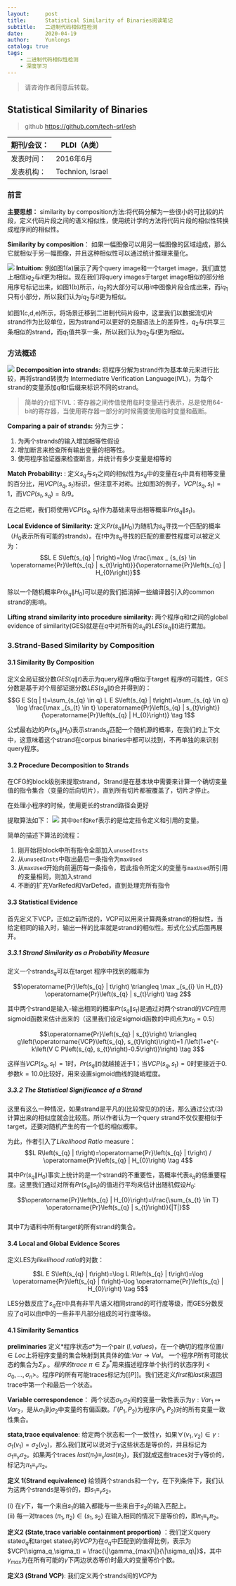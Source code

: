 ```yaml
---
layout:     post
title:      Statistical Similarity of Binaries阅读笔记
subtitle:   二进制代码相似性检测
date:       2020-04-19
author:     Yunlongs
catalog: true
tags:
    - 二进制代码相似性检测
    - 深度学习
---
```


>请咨询作者同意后转载。

## Statistical Similarity of Binaries
>github https://github.com/tech-srl/esh

|期刊/会议： |PLDI（A类）|
| ---|---|
|发表时间：|2016年6月|
|发表机构：|Technion, Israel|

### 前言
**主要思想：** similarity by composition方法:将代码分解为一些很小的可比较的片段，定义代码片段之间的语义相似性，使用统计学的方法将代码片段的相似性转换成程序间的相似性。

**Similarity by composition**： 如果一幅图像可以用另一幅图像的区域组成，那么它就相似于另一幅图像，并且这种相似性可以通过统计推理来量化。

![](https://yunlongs-1253041399.cos.ap-chengdu.myqcloud.com/image/Similary_Detection/69.png)
**Intuition:** 例如图1(a)展示了两个query image和一个target image，我们直觉上相信$iq_2$与$it$更为相似。现在我们将query images于target image相似的部分给用序号标记出来，如图1(b)所示，$iq_2$的大部分可以用$it$中图像片段合成出来，而$iq_1$只有小部分，所以我们认为$iq_2$与$it$更为相似。

如图1(c,d,e)所示，将场景迁移到二进制代码片段中，这里我们以数据流切片strand作为比较单位，因为strand可以更好的克服语法上的差异性，$q_2$与$t$共享三条相似的strand，而$q_1$值共享一条，所以我们认为$q_2$与$t$更为相似。

### 方法概述
![](https://yunlongs-1253041399.cos.ap-chengdu.myqcloud.com/image/Similary_Detection/70.png)
**Decomposition into strands:** 将程序分解为strand作为基本单元来进行比较，再将strand转换为 Intermediatre Verification Language(IVL)，为每个strand的变量添加$q$和$t$后缀来标识不同的strand。
>简单的介绍下IVL：寄存器之间传值使用临时变量进行表示，总是使用64-bit的寄存器，当使用寄存器一部分的时候需要使用临时变量和截断。

**Comparing a pair of strands:** 分为三步：
1. 为两个strands的输入增加相等性假设
2. 增加断言来检查所有输出变量的相等性。
3. 使用程序验证器来检查断言，并统计有多少变量是相等的

**Match Probability:** : 定义$s_q$与$s_t$之间的相似性为$s_q$中的变量在$s_t$中具有相等变量的百分比，用$VCP(s_q,s_t)$标识，但注意不对称。比如图3的例子，$VCP(s_q,s_t)=1$，而$VCP(s_t,s_q)=8/9$。

在之后呢，我们将使用$VCP(s_q,s_t)$作为基础来导出相等概率$Pr(s_q\|s_t)$。

**Local Evidence of Similarity:** 定义$Pr(s_q\|H_0)$为随机为$s_q$寻找一个匹配的概率（$H_0$表示所有可能的strands）。在$t$中为$s_q$寻找的匹配的重要性程度可以被定义为：
$$L E S\left(s_{q} | t\right)=\log \frac{\max _ {s_{s} \in \operatorname{Pr}\left(s_{q} | s_{t}\right)}}{\operatorname{Pr}\left(s_{q} | H_{0}\right)}$$  
除以一个随机概率$Pr(s_q\|H_0)$可以是的我们抵消掉一些编译器引入的common strand的影响。

**Lifting strand similarity into procedure similarity:** 两个程序$q$和$t$之间的global evidence of similarity(GES)就是在$q$中对所有的$s_q$的$LES(s_q\|t)$进行累加。

### 3.Strand-Based Similarity by Composition
#### 3.1 Similarity By Composition
定义全局证据分数$GES(q\|t)$表示为query程序$q$相似于target 程序$t$的可能性，GES分数是基于对个局部证据分数$LES(s_q\|t)$合并得到的：
$$G E S(q | t)=\sum_{s_{q} \in q} L E S\left(s_{q} | t\right)=\sum_{s_{q} \in q} \log \frac{\max _{s_{t} \in t} \operatorname{Pr}\left(s_{q} | s_{t}\right)}{\operatorname{Pr}\left(s_{q} | H_{0}\right)} \tag 1$$

公式最右边的$Pr(s_q\|H_0)$表示strand$s_q$匹配一个随机源的概率，在我们的上下文中，这意味着这个strand在corpus binaries中都可以找到，不再单独的来识别query程序。

#### 3.2 Procedure Decomposition to Strands
在CFG的block级别来提取strand，Strand是在基本块中需要来计算一个确切变量值的指令集合（变量的后向切片），直到所有切片都被覆盖了，切片才停止。

在处理小程序的时候，使用更长的strand路径会更好

提取算法如下：
![](https://yunlongs-1253041399.cos.ap-chengdu.myqcloud.com/image/Similary_Detection/71.png)
其中`Def`和`Ref`表示的是给定指令定义和引用的变量。

简单的描述下算法的流程：
1. 刚开始将block中所有指令全部加入`unusedInsts`
2. 从`unusedInsts`中取出最后一条指令为`maxUsed`
3. 从`maxUsed`开始向前遍历每一条指令，若此指令所定义的变量与`maxUsed`所引用的变量相同，则加入strand
4. 不断的扩充VarRefed和VarDefed，直到处理完所有指令

#### 3.3 Statistical Evidence
首先定义下VCP，正如之前所说的，VCP可以用来计算两条strand的相似性，当给定相同的输入时，输出一样的比率就是strand的相似性。形式化公式后面再展开。

##### 3.3.1 Strand Similarity as a Probability Measure
定义一个strand$s_q$可以在target 程序中找到的概率为

$$\operatorname{Pr}\left(s_{q} | t\right) \triangleq \max _{s_{i} \in H_{t}} \operatorname{Pr}\left(s_{q} | s_{t}\right) \tag 2$$

其中两个strand是输入-输出相同的概率$Pr(s_q\|s_t)$是通过对两个strand的$VCP$应用sigmoid函数来估计出来的（这里我们设定sigmoid函数的中间点为$x_0=0.5$）

$$\operatorname{Pr}\left(s_{q} | s_{t}\right) \triangleq g\left(\operatorname{VCP}\left(s_{q}, s_{t}\right)\right)=1 /\left(1+e^{-k\left(V C P\left(s_{q}, s_{t}\right)-0.5\right)}\right) \tag 3$$

这样当$VCP(s_q,s_t)=1$时，$Pr(s_q\|t)$就越接近于1；当$VCP(s_q,s_t)=0$时更接近于0.参数$k=10.0$比较好，用来设置sigmoid曲线的陡峭程度。

##### 3.3.2 The Statistical Significance of a Strand
这里有这么一种情况，如果strand是平凡的(比较常见的)的话，那么通过公式(3)计算出来的相似度就会比较高。所以作者认为一个query strand不仅仅要相似于target，还要对随机产生的有一个低的相似概率。

为此，作者引入了*Likelihood Ratio* measure：
$$L R\left(s_{q} | t\right)=\operatorname{Pr}\left(s_{q} | t\right) / \operatorname{Pr}\left(s_{q} | H_{0}\right) \tag 4$$

其中$Pr(s_q\|H_0)$事实上统计的是一个strand的不重要性，高概率代表$s_q$的低重要程度。这里我们通过对所有$Pr(s_q\|s_t)$的值进行平均来估计出随机假设$H_0$:

$$\operatorname{Pr}\left(s_{q} | H_{0}\right)=\frac{\sum_{s_{t} \in T} \operatorname{Pr}\left(s_{q} | s_{t}\right)}{|T|}$$  
其中$T$为语料中所有target的所有strand的集合。

#### 3.4 Local and Global Evidence Scores
定义LES为*likelihood ratio*的对数：

$$L E S\left(s_{q} | t\right)=\log L R\left(s_{q} | t\right)=\log \operatorname{Pr}\left(s_{q} | t\right)-\log \operatorname{Pr}\left(s_{q} | H_{0}\right) \tag 5$$

LES分数反应了$s_q$在$t$中具有非平凡语义相同strand的可行度等级，而GES分数反应了$q$可以由$t$中的一些非平凡部分组成的可行度等级。


#### 4.1 Similarity Semantics

**preliminaries** 定义*程序状态$\sigma$*为一个pair $(l,values)$，在一个确切的程序位置$l \in Loc$上将程序变量的集合映射到其具体的值:$Var \to Val$。 一个程序$P$所有可能状态的集合为$\Sigma_P$ 。*程序的trace* $\pi \in \Sigma_{P}^*$用来描述程序单个执行的状态序列$<\sigma_0,...,\sigma_n>$。程序$P$的所有可能traces标记为$[[P]]$。我们还定义$first$和$last$来返回trace中第一个和最后一个状态。

**Variable correspondence**： 两个状态$\sigma_1$,$\sigma_2$间的变量一致性表示为$\gamma:Var_1 \mapsto Var_2$，是从$\sigma_1$到$\sigma_2$中变量的有偏函数。$\Gamma(P_1,P_2)$为程序$(P_1,P_2)$对的所有变量一致性集合。

**stata,trace equivalence**: 给定两个状态和一个一致性$\gamma$，如果$\forall (v_1,v_2)\in \gamma:\sigma_1(v_1)=\sigma_2(v_2)$，那么我们就可以说对于$\gamma$这些状态是等价的，并且标记为$\sigma_1 \equiv_\gamma \sigma_2$。如果两个traces $last(\pi_1) \equiv_\gamma last(\pi_2)$，我们就成这些traces对于$\gamma$等价的，标记为$\pi_1 \equiv_\gamma \pi_2$。

**定义 1(Strand equivalence)** 给领两个strands和一个$\gamma$，在下列条件下，我们认为这两个strands是等价的，即$s_1 \equiv_\gamma s_2$。

(i) 在$\gamma$下，每一个来自$s_1$的输入都能与一些来自于$s_2$的输入匹配上。  
(ii) 每一对traces $(\pi_1,\pi_2) \in (s_1,s_2)$ 在输入相同的情况下是等价的，即$\pi_1 \equiv_\gamma \pi_2$。 

**定义2 (State,trace variable containment proportion)** ：我们定义query state$\sigma_q$和target state$\sigma_t$的*VCP*为在$\sigma_q$中匹配到的值得比例，表示为$VCP(\sigma_q,\sigma_t) = \frac{\|\gamma_{max}\|}{\|\sigma_q\|}$，其中$\gamma_{max}$为在所有可能的$\gamma$下两边状态等价时最大的变量等价个数。

**定义3 (Strand VCP)**:  我们定义两个strands间的*VCP*为